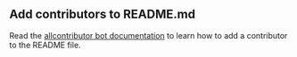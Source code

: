 

## Add contributors to README.md

Read the [allcontributor bot documentation](https://allcontributors.org/docs/en/bot/usage) to learn how to add a contributor to the README file.